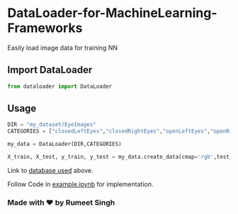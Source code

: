 # DataLoader-for-MachineLearning-Frameworks
Easily load image data for training NN

## Import DataLoader

```python
from dataloader import DataLoader
```

## Usage

```python
DIR = "my_dataset/EyeImages"
CATEGORIES = ["closedLeftEyes","closedRightEyes","openLeftEyes","openRightEyes"]

my_data = DataLoader(DIR,CATEGORIES)

X_train, X_test, y_train, y_test = my_data.create_data(cmap='rgb',test_size=0.2,random_state=42,normalize=True)
```

Link to [database used](https://github.com/rumeetsingh/my_dataset) above.

Follow Code in [example.ipynb](https://github.com/rumeetsingh/DataLoader-for-MachineLearning-Frameworks/blob/master/example.ipynb) for implementation.

### Made with ❤️ by Rumeet Singh ###
